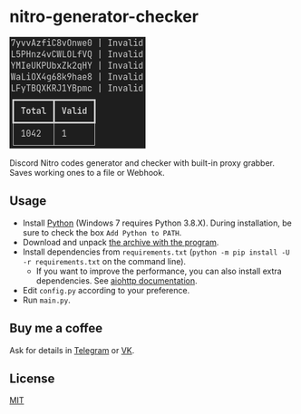 # nitro-generator-checker

![Screenshot](screenshot.png)

Discord Nitro codes generator and checker with built-in proxy grabber. Saves working ones to a file or Webhook.

## Usage

- Install [Python](https://python.org/downloads) (Windows 7 requires Python 3.8.X). During installation, be sure to check the box `Add Python to PATH`.
- Download and unpack [the archive with the program](https://github.com/monosans/nitro-generator-checker/archive/refs/heads/main.zip).
- Install dependencies from `requirements.txt` (`python -m pip install -U -r requirements.txt` on the command line).
  - If you want to improve the performance, you can also install extra dependencies. See [aiohttp documentation](https://docs.aiohttp.org/en/stable/index.html#library-installation).
- Edit `config.py` according to your preference.
- Run `main.py`.

## Buy me a coffee

Ask for details in [Telegram](https://t.me/monosans) or [VK](https://vk.com/id607137534).

## License

[MIT](LICENSE)
